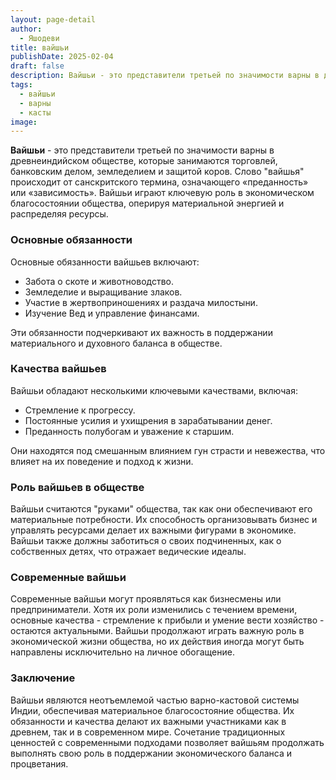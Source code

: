 ```yaml
---
layout: page-detail
author:
  - Яшодеви
title: вайшьи
publishDate: 2025-02-04
draft: false
description: Вайшьи - это представители третьей по значимости варны в древнеиндийском обществе, которые занимаются торговлей, банковским делом, земледелием и защитой коров. Слово "вайшья" происходит от санскритского термина, означающего «преданность» или «зависимость». Вайшьи играют ключевую роль в экономическом благосостоянии общества, оперируя материальной энергией и распределяя ресурсы.
tags:
  - вайшьи
  - варны
  - касты
image:
---
```

**Вайшьи** - это представители третьей по значимости варны в древнеиндийском обществе, которые занимаются торговлей, банковским делом, земледелием и защитой коров. Слово "вайшья" происходит от санскритского термина, означающего «преданность» или «зависимость». Вайшьи играют ключевую роль в экономическом благосостоянии общества, оперируя материальной энергией и распределяя ресурсы.

### Основные обязанности

Основные обязанности вайшьев включают:

- Забота о скоте и животноводство.
- Земледелие и выращивание злаков.
- Участие в жертвоприношениях и раздача милостыни.
- Изучение Вед и управление финансами.

Эти обязанности подчеркивают их важность в поддержании материального и духовного баланса в обществе.

### Качества вайшьев

Вайшьи обладают несколькими ключевыми качествами, включая:

- Стремление к прогрессу.
- Постоянные усилия и ухищрения в зарабатывании денег.
- Преданность полубогам и уважение к старшим.

Они находятся под смешанным влиянием гун страсти и невежества, что влияет на их поведение и подход к жизни.

### Роль вайшьев в обществе

Вайшьи считаются "руками" общества, так как они обеспечивают его материальные потребности. Их способность организовывать бизнес и управлять ресурсами делает их важными фигурами в экономике. Вайшьи также должны заботиться о своих подчиненных, как о собственных детях, что отражает ведические идеалы.

### Современные вайшьи

Современные вайшьи могут проявляться как бизнесмены или предприниматели. Хотя их роли изменились с течением времени, основные качества - стремление к прибыли и умение вести хозяйство - остаются актуальными. Вайшьи продолжают играть важную роль в экономической жизни общества, но их действия иногда могут быть направлены исключительно на личное обогащение.

### Заключение

Вайшьи являются неотъемлемой частью варно-кастовой системы Индии, обеспечивая материальное благосостояние общества. Их обязанности и качества делают их важными участниками как в древнем, так и в современном мире. Сочетание традиционных ценностей с современными подходами позволяет вайшьям продолжать выполнять свою роль в поддержании экономического баланса и процветания.